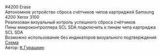 #4200 Erase</br>
Автономное устройство сброса счётчиков чипов картриджей Samsung 4200 Xerox 3100</br>
Реализован визуальный котроль успешного сброса счётчиков</br>
Пины микроконтроллера SCL SDA подключить к пинам чипа картриджа SCL SDA</br>
Возможно использование без индикаторов визуального подтверждения</br>
[Схема](https://github.com/CrockoMan/4200Erase/blob/main/R-415.gif)</br>
Автор: [К.Гурашкин](<https://github.com/CrockoMan>)
